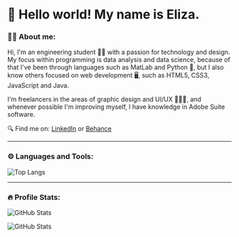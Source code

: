 <!--
**wollieliza/wollieliza** is a ✨ _special_ ✨ repository because its `README.md` (this file) appears on your GitHub profile.
-->

# 👋 Hello world! My name is Eliza.

### 👩‍💻 About me:

Hi, I'm an engineering student 👩‍🔧 with a passion for technology and design. My focus within programming is data analysis and data science, because of that I've been through languages such as MatLab and Python 🐍, but I also know others focused on web development 🖥️, such as HTML5, CSS3, JavaScript and Java.

I'm freelancers in the areas of graphic design and UI/UX 👩🏻‍🎨, and whenever possible I'm improving myself, I have knowledge in Adobe Suite software.

🔍 Find me on: [LinkedIn](https://www.linkedin.com/in/elizawollinger/) or [Behance](https://www.behance.net/elizawollinger)

---

### ⚙️ Languages and Tools:

![Top Langs](https://github-readme-stats.vercel.app/api/top-langs/?username=wollieliza&layout=compact&theme=graywhite)

---

### 🔥 Profile Stats:

![GitHub Stats](https://github-readme-stats.vercel.app/api?username=wollieliza&show_icons=true&theme=graywhite)

![GitHub Stats](https://github-readme-streak-stats.herokuapp.com/?user=wollieliza&theme=graywhite)


